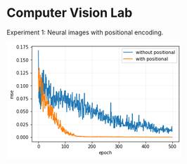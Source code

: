 # Computer Vision Lab

Experiment 1: Neural images with positional encoding.

<img src='imgs/positonal_encoding.png'/>
